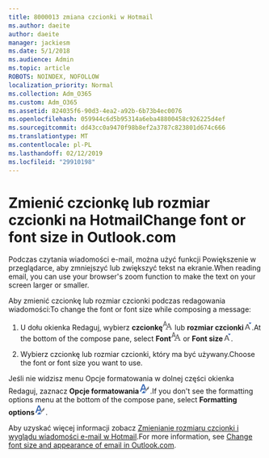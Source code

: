 ```yaml
---
title: 8000013 zmiana czcionki w Hotmail
ms.author: daeite
author: daeite
manager: jackiesm
ms.date: 5/1/2018
ms.audience: Admin
ms.topic: article
ROBOTS: NOINDEX, NOFOLLOW
localization_priority: Normal
ms.collection: Adm_O365
ms.custom: Adm_O365
ms.assetid: 824035f6-90d3-4ea2-a92b-6b73b4ec0076
ms.openlocfilehash: 059944c6d5b95314a6eba48800458c926225d4ef
ms.sourcegitcommit: dd43cc0a9470f98b8ef2a3787c823801d674c666
ms.translationtype: MT
ms.contentlocale: pl-PL
ms.lasthandoff: 02/12/2019
ms.locfileid: "29910198"
---
```

# <a name="change-font-or-font-size-in-outlookcom"></a><span data-ttu-id="fbf48-102">Zmienić czcionkę lub rozmiar czcionki na Hotmail</span><span class="sxs-lookup"><span data-stu-id="fbf48-102">Change font or font size in Outlook.com</span></span>

<span data-ttu-id="fbf48-103">Podczas czytania wiadomości e-mail, można użyć funkcji Powiększenie w przeglądarce, aby zmniejszyć lub zwiększyć tekst na ekranie.</span><span class="sxs-lookup"><span data-stu-id="fbf48-103">When reading email, you can use your browser's zoom function to make the text on your screen larger or smaller.</span></span>
  
<span data-ttu-id="fbf48-104">Aby zmienić czcionkę lub rozmiar czcionki podczas redagowania wiadomości:</span><span class="sxs-lookup"><span data-stu-id="fbf48-104">To change the font or font size while composing a message:</span></span>
  
1. <span data-ttu-id="fbf48-105">U dołu okienka Redaguj, wybierz **czcionkę**![czcionki](media/6d9372e0-cde5-49fc-a457-aafb62255163.png) lub **rozmiar czcionki**![ikona rozmiar czcionki](media/9334f617-9593-4bd0-afb1-c53308ad7591.png).</span><span class="sxs-lookup"><span data-stu-id="fbf48-105">At the bottom of the compose pane, select **Font**![Font](media/6d9372e0-cde5-49fc-a457-aafb62255163.png) or **Font size**![The Font size icon](media/9334f617-9593-4bd0-afb1-c53308ad7591.png).</span></span>
    
2. <span data-ttu-id="fbf48-106">Wybierz czcionkę lub rozmiar czcionki, który ma być używany.</span><span class="sxs-lookup"><span data-stu-id="fbf48-106">Choose the font or font size you want to use.</span></span>
    
<span data-ttu-id="fbf48-107">Jeśli nie widzisz menu Opcje formatowania w dolnej części okienka Redaguj, zaznacz **Opcje formatowania**![ikonę Opcje formatowania](media/13103798-e3ea-4069-a7a0-63f8903c8c3a.png).</span><span class="sxs-lookup"><span data-stu-id="fbf48-107">If you don't see the formatting options menu at the bottom of the compose pane, select **Formatting options**![The Formatting options icon](media/13103798-e3ea-4069-a7a0-63f8903c8c3a.png).</span></span>
  
<span data-ttu-id="fbf48-108">Aby uzyskać więcej informacji zobacz [Zmienianie rozmiaru czcionki i wyglądu wiadomości e-mail w Hotmail](https://go.microsoft.com/fwlink/p/?linkid=873130).</span><span class="sxs-lookup"><span data-stu-id="fbf48-108">For more information, see [Change font size and appearance of email in Outlook.com](https://go.microsoft.com/fwlink/p/?linkid=873130).</span></span>
  

